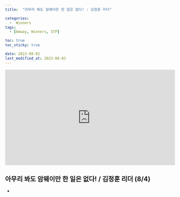 ```yaml
---
title:  "아무리 봐도 암웨이만 한 일은 없다! : 김정훈 리더" 

categories:
  -  Winners
tags:
  - [Amway, Winners, STP]

toc: true
toc_sticky: true

date: 2023-08-02
last_modified_at: 2023-08-03
---
```



<iframe width="560" height="315" src="https://www.youtube.com/embed/JIeIatktdFc" title="YouTube video player" frameborder="0" allow="accelerometer; autoplay; clipboard-write; encrypted-media; gyroscope; picture-in-picture; web-share" allowfullscreen></iframe>


## 아무리 봐도 암웨이만 한 일은 없다! / 김정훈 리더 (8/4)

+ 